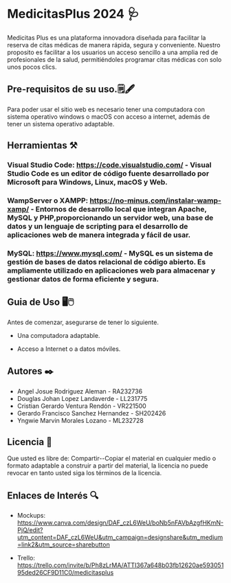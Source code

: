 # MedicitasPlus 2024 🩺
Medicitas Plus es una plataforma innovadora diseñada para facilitar la reserva de citas médicas de manera rápida, segura y conveniente. Nuestro proposito es facilitar a los usuarios un acceso sencillo a una amplia red de profesionales de la salud, permitiéndoles programar citas médicas con solo unos pocos clics.

## Pre-requisitos de su uso.🗒️🖋️
Para poder usar el sitio web es necesario tener una computadora con sistema operativo windows o macOS con acceso a internet, además de tener un sistema operativo adaptable.

## Herramientas ⚒️

### Visual Studio Code: https://code.visualstudio.com/ - Visual Studio Code es un editor de código fuente desarrollado por Microsoft para Windows, Linux, macOS y Web.
### WampServer o XAMPP: https://no-minus.com/instalar-wamp-xamp/ - Entornos de desarrollo local que integran Apache, MySQL y PHP,proporcionando un servidor web, una base de datos y un lenguaje de scripting para el desarrollo de aplicaciones web de manera integrada y fácil de usar.
### MySQL: https://www.mysql.com/ - MySQL es un sistema de gestión de bases de datos relacional de código abierto. Es ampliamente utilizado en aplicaciones web para almacenar y gestionar datos de forma eficiente y segura.

## Guia de Uso 🖥️🖱️

Antes de comenzar, asegurarse de tener lo siguiente.

+ Una computadora adaptable.

+ Acceso a Internet o a datos móviles.


## Autores ✒️

+ Angel Josue Rodriguez Aleman - RA232736
+ Douglas Johan Lopez Landaverde - LL231775
+ Cristian Gerardo Ventura Rendón - VR221500
+ Gerardo Francisco Sanchez Hernandez - SH202426
+ Yngwie Marvin Morales Lozano - ML232728


## Licencia 🪪

Que usted es libre de: Compartir--Copiar el material en cualquier medio o formato adaptable a construir a partir del material, la licencia no puede revocar en tanto usted siga los términos de la licencia.

## Enlaces de Interés 🔍

+ Mockups: https://www.canva.com/design/DAF_czL6WeU/boNb5nFAVbAzgfHKmN-PjQ/edit?utm_content=DAF_czL6WeU&utm_campaign=designshare&utm_medium=link2&utm_source=sharebutton
  
+ Trello: https://trello.com/invite/b/Ph8zLrMA/ATTI367a648b03fb12620ae59305195ded26CF9D11C0/medicitasplus
